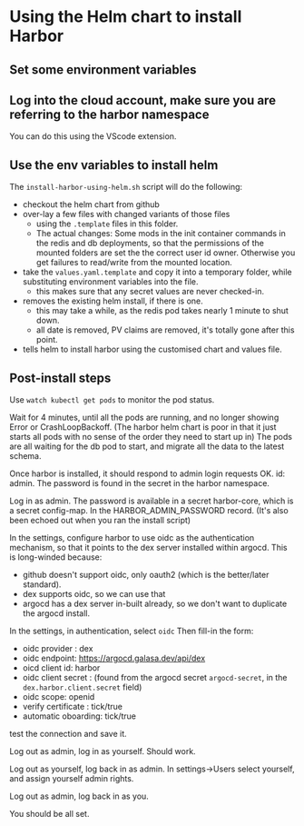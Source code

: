 # Using the Helm chart to install Harbor

## Set some environment variables


## Log into the cloud account, make sure you are referring to the harbor namespace
You can do this using the VScode extension.

## Use the env variables to install helm
The `install-harbor-using-helm.sh` script will do the following:
- checkout the helm chart from github
- over-lay a few files with changed variants of those files
  - using the `.template` files in this folder.
  - The actual changes: Some mods in the init container commands in the redis and db deployments, so that the permissions of the mounted folders are set the the correct user id owner. Otherwise you get failures to read/write from the mounted location.
- take the `values.yaml.template` and copy it into a temporary folder, while substituting environment variables into the file.
  - this makes sure that any secret values are never checked-in.
- removes the existing helm install, if there is one.
  - this may take a while, as the redis pod takes nearly 1 minute to shut down.
  - all date is removed, PV claims are removed, it's totally gone after this point.
- tells helm to install harbor using the customised chart and values file.


## Post-install steps

Use `watch kubectl get pods` to monitor the pod status.

Wait for 4 minutes, until all the pods are running, and no longer showing Error or CrashLoopBackoff.
(The harbor helm chart is poor in that it just starts all pods with no sense of the order they need to start up in)
The pods are all waiting for the db pod to start, and migrate all the data to the latest schema.

Once harbor is installed, it should respond to admin login requests OK.
id: admin. The password is found in the secret in the harbor namespace.

Log in as admin. The password is available in a secret harbor-core, which is a secret config-map. In the HARBOR_ADMIN_PASSWORD record.
(It's also been echoed out when you ran the install script)

In the settings, configure harbor to use oidc as the authentication mechanism, so that it points to the dex server installed within argocd.
This is long-winded because:
- github doesn't support oidc, only oauth2 (which is the better/later standard).
- dex supports oidc, so we can use that
- argocd has a dex server in-built already, so we don't want to duplicate the argocd install.

In the settings, in authentication, select `oidc`
Then fill-in the form:
- oidc provider : dex
- oidc endpoint: https://argocd.galasa.dev/api/dex
- oicd client id: harbor
- oidc client secret : (found from the argocd secret `argocd-secret`, in  the `dex.harbor.client.secret` field)
- oidc scope: openid
- verify certificate : tick/true
- automatic oboarding: tick/true

test the connection and save it.

Log out as admin, log in as yourself. Should work.

Log out as yourself, log back in as admin.
In settings->Users select yourself, and assign yourself admin rights.

Log out as admin, log back in as you.

You should be all set.
